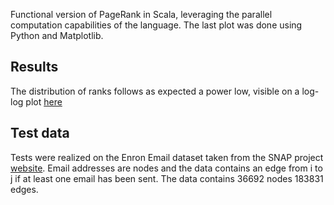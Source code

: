 Functional version of PageRank in Scala, leveraging the parallel computation
capabilities of the language. The last plot was done using Python and Matplotlib.

## Results

The distribution of ranks follows as expected a power low, visible
on a log-log plot
[here](https://github.com/mbesancon/PageRank/blob/master/rank_dist.pdf)

## Test data

Tests were realized on the Enron Email dataset taken from the SNAP project
[website](https://snap.stanford.edu/data/email-Enron.html). Email addresses are
nodes and the data contains an edge from i to j if at least one email has been
sent. The data contains 36692 nodes 183831 edges.
